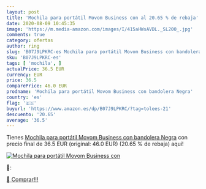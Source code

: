 ```yaml
---
layout: post
title: 'Mochila para portátil Movom Business con al 20.65 % de rebaja'
date: 2020-08-09 10:45:35
image: 'https://m.media-amazon.com/images/I/415aHWsAVDL._SL200_.jpg'
comments: true
category: ofertas
author: ring
slug: 'B07J9LPKRC-es Mochila para portátil Movom Business con bandolera Negra'
sku: 'B07J9LPKRC-es'
tags: [ 'mochila', ]
actualPrice: 36.5 EUR
currency: EUR
price: 36.5
comparePrice: 46.0 EUR
prodname: 'Mochila para portátil Movom Business con bandolera Negra'
country: 'es'
flag: '🇪🇸'
buyurl: 'https://www.amazon.es/dp/B07J9LPKRC/?tag=tolees-21'
descuento: '20.65'
average: '36.5'
---
```


Tienes [Mochila para portátil Movom Business con bandolera Negra](https://www.amazon.es/dp/B07J9LPKRC/?tag=tolees-21) con precio final de  36.5 EUR (original: 46.0 EUR) (20.65 %  de rebaja) aqui!

[![Mochila para portátil Movom Business con](https://m.media-amazon.com/images/I/415aHWsAVDL._SL200_.jpg)](https://www.amazon.es/dp/B07J9LPKRC/?tag=tolees-21)

🔎:


[🛒 Comprar!!!](https://www.amazon.es/dp/B07J9LPKRC/?tag=tolees-21)
